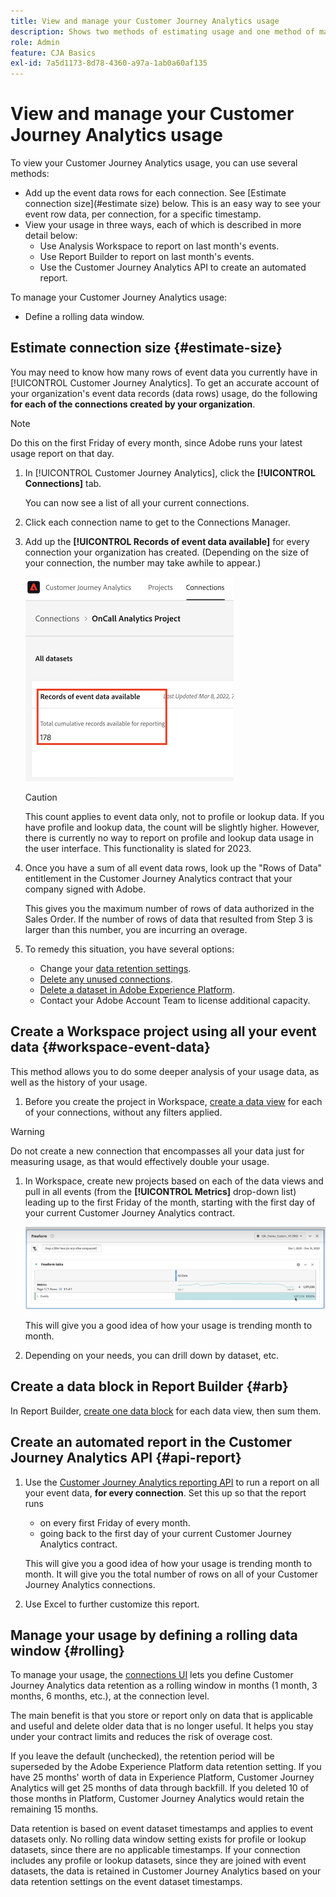 ```yaml
---
title: View and manage your Customer Journey Analytics usage
description: Shows two methods of estimating usage and one method of managing it.
role: Admin
feature: CJA Basics
exl-id: 7a5d1173-8d78-4360-a97a-1ab0a60af135
---
```

# View and manage your Customer Journey Analytics usage

To view your Customer Journey Analytics usage, you can use several methods:

*   Add up the event data rows for each connection. See [Estimate connection size](#estimate size) below. This is an easy way to see your event row data, per connection, for a specific timestamp.
*   View your usage in three ways, each of which is described in more detail below:
    * Use Analysis Workspace to report on last month's events.
    * Use Report Builder to report on last month's events.
    * Use the Customer Journey Analytics API to create an automated report. 

To manage your Customer Journey Analytics usage:

* Define a rolling data window.

## Estimate connection size {#estimate-size}

You may need to know how many rows of event data you currently have in [!UICONTROL Customer Journey Analytics]. To get an accurate account of your organization's event data records (data rows) usage, do the following **for each of the connections created by your organization**. 

>[!NOTE]
>
>Do this on the first Friday of every month, since Adobe runs your latest usage report on that day.  

1.  In [!UICONTROL Customer Journey Analytics], click the **[!UICONTROL Connections]** tab. 

    You can now see a list of all your current connections.

1.  Click each connection name to get to the Connections Manager.

1.  Add up the **[!UICONTROL Records of event data available]** for every connection your organization has created. (Depending on the size of your connection, the number may take awhile to appear.)

    ![event data](./assets/event-data.png)

    >[!CAUTION]
    >
    >   This count applies to event data only, not to profile or lookup data. If you have profile and lookup data, the count will be slightly higher. However, there is currently no way to report on profile and lookup data usage in the user interface. This functionality is slated for 2023.

1.  Once you have a sum of all event data rows, look up the "Rows of Data" entitlement in the Customer Journey Analytics contract that your company signed with Adobe. 

    This gives you the maximum number of rows of data authorized in the Sales Order. If the number of rows of data that resulted from Step 3 is larger than this number, you are incurring an overage.

1.  To remedy this situation, you have several options:

    * Change your [data retention settings](https://experienceleague.adobe.com/docs/analytics-platform/using/cja-connections/manage-connections.html#set-rolling-window-for-connection-data-retention).
    * [Delete any unused connections](https://experienceleague.adobe.com/docs/analytics-platform/using/cja-overview/cja-faq.html#implications-of-deleting-data-components).
    * [Delete a dataset in Adobe Experience Platform](https://experienceleague.adobe.com/docs/analytics-platform/using/cja-overview/cja-faq.html#implications-of-deleting-data-components).
    * Contact your Adobe Account Team to license additional capacity. 

## Create a Workspace project using all your event data {#workspace-event-data}

This method allows you to do some deeper analysis of your usage data, as well as the history of your usage.

1. Before you create the project in Workspace, [create a data view](/help/data-views/create-dataview.md) for each of your connections, without any filters applied.

>[!WARNING]
>
>    Do not create a new connection that encompasses all your data just for measuring usage, as that would effectively double your usage. 

1.  In Workspace, create new projects based on each of the data views and pull in all events (from the **[!UICONTROL Metrics]** drop-down list) leading up to the first Friday of the month, starting with the first day of your current Customer Journey Analytics contract.

    ![Events](./assets/events-usage.png)

    This will give you a good idea of how your usage is trending month to month.

1.  Depending on your needs, you can drill down by dataset, etc. 

## Create a data block in Report Builder {#arb}

In Report Builder, [create one data block](/help/report-builder/create-a-data-block.md) for each data view, then sum them.

## Create an automated report in the Customer Journey Analytics API {#api-report}

1.  Use the [Customer Journey Analytics reporting API](https://developer.adobe.com/cja-apis/docs/api/#tag/Reporting-API) to run a report on all your event data, **for every connection**. Set this up so that the report runs 

    * on every first Friday of every month.
    * going back to the first day of your current Customer Journey Analytics contract.

    This will give you a good idea of how your usage is trending month to month. It will give you the total number of rows on all of your Customer Journey Analytics connections.

1.  Use Excel to further customize this report.

## Manage your usage by defining a rolling data window {#rolling}

To manage your usage, the [connections UI](/help/connections/create-connection.md) lets you define Customer Journey Analytics data retention as a rolling window in months (1 month, 3 months, 6 months, etc.), at the connection level.

The main benefit is that you store or report only on data that is applicable and useful and delete older data that is no longer useful. It helps you stay under your contract limits and reduces the risk of overage cost.

If you leave the default (unchecked), the retention period will be superseded by the Adobe Experience Platform data retention setting. If you have 25 months' worth of data in Experience Platform, Customer Journey Analytics will get 25 months of data through backfill. If you deleted 10 of those months in Platform, Customer Journey Analytics would retain the remaining 15 months. 

Data retention is based on event dataset timestamps and applies to event datasets only. No rolling data window setting exists for profile or lookup datasets, since there are no applicable timestamps. If your connection includes any profile or lookup datasets, since they are joined with event datasets, the data is retained in Customer Journey Analytics based on your data retention settings on the event dataset timestamps.

